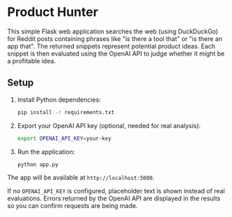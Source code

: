 # Product Hunter

This simple Flask web application searches the web (using DuckDuckGo)
for Reddit posts containing phrases like "is there a tool that" or
"is there an app that".
The returned snippets represent potential product ideas. Each snippet is
then evaluated using the OpenAI API to judge whether it might be a
profitable idea.

## Setup

1. Install Python dependencies:
   ```bash
   pip install -r requirements.txt
   ```

2. Export your OpenAI API key (optional, needed for real analysis):
   ```bash
   export OPENAI_API_KEY=your-key
   ```

3. Run the application:
   ```bash
   python app.py
   ```

The app will be available at `http://localhost:5000`.

If no `OPENAI_API_KEY` is configured, placeholder text is shown instead
of real evaluations. Errors returned by the OpenAI API are displayed in
the results so you can confirm requests are being made.
